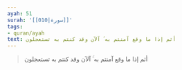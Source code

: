 ```yaml
---
ayah: 51
surah: '[[010|سورة]]'
tags:
- quran/ayah
text: أثم إذا ما وقع آمنتم به ۚ آلآن وقد كنتم به تستعجلون
---
```

> أثم إذا ما وقع آمنتم به ۚ آلآن وقد كنتم به تستعجلون
